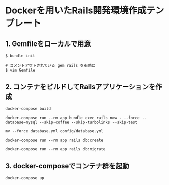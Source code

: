 # Dockerを用いたRails開発環境作成テンプレート

## 1. Gemfileをローカルで用意
```
$ bundle init

# コメントアウトされている gem rails を有効に
$ vim Gemfile 
```

## 2. コンテナをビルドしてRailsアプリケーションを作成
```
docker-compose build

docker-compose run --rm app bundle exec rails new . --force --database=mysql --skip-coffee --skip-turbolinks --skip-test

mv --force database.yml config/database.yml

docker-compose run --rm app rails db:create

docker-compose run --rm app rails db:migrate
```

## 3. docker-composeでコンテナ群を起動
```
docker-compose up
```
